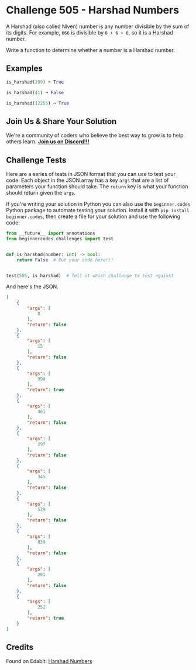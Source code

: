 # Challenge 505 - Harshad Numbers

A Harshad (also called Niven) number is any number divisible by the sum of its digits. For example, `666` is divisible by `6 + 6 + 6`, so it is a Harshad number.

Write a function to determine whether a number is a Harshad number.

## Examples
```python
is_harshad(209) ➞ True

is_harshad(41) ➞ False

is_harshad(12255) ➞ True
```
## Join Us & Share Your Solution

We're a community of coders who believe the best way to grow is to help others learn. **[Join us on Discord!!!](https://discord.gg/sfHykntuGy)**

## Challenge Tests

Here are a series of tests in JSON format that you can use to test your code. Each object in the JSON array has a key `args` that are a list of parameters your function should take. The `return` key is what your function should return given the `args`. 

If you're writing your solution in Python you can also use the `beginner.codes` Python package to automate testing your solution. Install it with `pip install beginner.codes`, then create a file for your solution and use the following code:
```python
from __future__ import annotations
from beginnercodes.challenges import test


def is_harshad(number: int) -> bool:
    return False  # Put your code here!!!


test(505, is_harshad)  # Tell it which challenge to test against
```
And here's the JSON.
```json
[
    {
        "args": [
            0
        ],
        "return": false
    },
    {
        "args": [
            15
        ],
        "return": false
    },
    {
        "args": [
            990
        ],
        "return": true
    },
    {
        "args": [
            461
        ],
        "return": false
    },
    {
        "args": [
            297
        ],
        "return": false
    },
    {
        "args": [
            345
        ],
        "return": false
    },
    {
        "args": [
            529
        ],
        "return": false
    },
    {
        "args": [
            839
        ],
        "return": false
    },
    {
        "args": [
            281
        ],
        "return": false
    },
    {
        "args": [
            252
        ],
        "return": true
    }
]
```
## Credits

Found on Edabit: [Harshad Numbers](https://edabit.com/challenge/ZDDyfBFBWMotQSYin)
